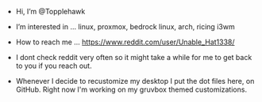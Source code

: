 - Hi, I’m @Topplehawk
- I’m interested in ... linux, proxmox, bedrock linux, arch, ricing i3wm
- How to reach me ... https://www.reddit.com/user/Unable_Hat1338/
- I dont check reddit very often so it might take a while for me to get back to you if you reach out.

- Whenever I decide to recustomize my desktop I put the dot files here, on GitHub. Right now I'm working on my gruvbox themed customizations. 

